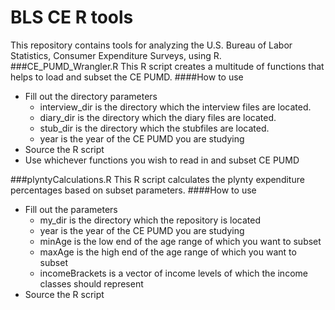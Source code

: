 # BLS CE R tools
This repository contains tools for analyzing the U.S. Bureau of Labor Statistics, Consumer Expenditure Surveys, using R.
###CE_PUMD_Wrangler.R
This R script creates a multitude of functions that helps to load and subset the CE PUMD.
####How to use
+ Fill out the directory parameters
  + interview_dir is the directory which the interview files are located.
  + diary_dir is the directory which the diary files are located.
  + stub_dir is the directory which the stubfiles are located.
  + year is the year of the CE PUMD you are studying
+ Source the R script
+ Use whichever functions you wish to read in and subset CE PUMD

###plyntyCalculations.R
This R script calculates the plynty expenditure percentages based on subset parameters.
####How to use
+ Fill out the parameters
  + my_dir is the directory which the repository is located
  + year is the year of the CE PUMD you are studying
  + minAge is the low end of the age range of which you want to subset
  + maxAge is the high end of the age range of which you want to subset
  + incomeBrackets is a vector of income levels of which the income classes should represent
+ Source the R script
